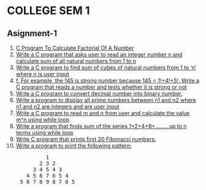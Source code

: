 # COLLEGE SEM 1

## Asignment-1
1. [C Program To Calculate Factorial Of A Number](https://github.com/TarunRegmi/college-sem-1/blob/main/assignment-1/001.c)
2. [Write a C program that asks user to read an integer number n and calculate sum of all natural numbers from 1 to n](https://github.com/TarunRegmi/college-sem-1/blob/main/assignment-1/002.c)
3. [Write a C program to find sum of cubes of natural numbers from 1 to ‘n’ where n is user input](https://github.com/TarunRegmi/college-sem-1/blob/main/assignment-1/003.c)
4. [f. For example, the 145 is strong number because 145 = 1!+4!+5!. Write a C program that reads a number and tests whether it is strong or not](https://github.com/TarunRegmi/college-sem-1/blob/main/assignment-1/004.c)
5. [Write a C program to convert decimal number into binary number.](https://github.com/TarunRegmi/college-sem-1/blob/main/assignment-1/005.c)
6. [Write a program to display all prime numbers between n1 and n2 where n1 and n2 are integers and are user input](https://github.com/TarunRegmi/college-sem-1/blob/main/assignment-1/006.c)
7. [Write a C program to read m and n from user and calculate the value m^n using while loop](https://github.com/TarunRegmi/college-sem-1/blob/main/assignment-1/007.c)
8. [Write a program that finds sum of the series 1+2+4+8+…….. up to n terms using while loop](https://github.com/TarunRegmi/college-sem-1/blob/main/assignment-1/008.c)
9. [Write C program that prints first 20 Fibonacci numbers.](https://github.com/TarunRegmi/college-sem-1/blob/main/assignment-1/009.c)
10. [Write a program to print the following pattern:](https://github.com/TarunRegmi/college-sem-1/blob/main/assignment-1/010.c)
<pre>            1
          2 3 2
        3 4 5 4 3
      4 5 6 7 6 5 4
    5 6 7 8 9 8 7 6 5</pre>
